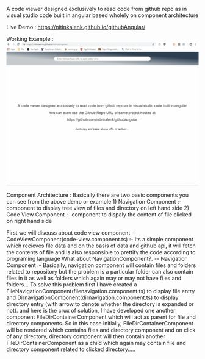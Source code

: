 A code viewer designed exclusively to read code from github repo as in visual studio code built in angular based wholely on component architecture

Live Demo : https://nitinkalenk.github.io/githubAngular/

Working Example : 
![](working.gif)

Component Architecture : 
    Basically there are two basic components you can see from the above demo or example
        1) Navigation Component :- component to display tree view of files and directory on left hand side
        2) Code View Component :- component to dispaly the content of file clicked on right hand side

First we will discuss about code view component
-- CodeViewComponent(code-view.component.ts) :-
        Its a simple component which recieves file data and on the basis of data and github api, it will fetch the contents of file and is also responsible to prettify the code according to programing language
What about NavigationComponent?.
-- Navigation Component :- 
        Basically, navigation component will contain files and folders related to repository but the problem is a particular folder can also contain files in it as well as folders which again may or may not have files and folders...
        To solve this problem first I have created a FileNavigationComponent(filenavigation.component.ts) to display file entry and DirnavigationComponent(dirnavigation.component.ts) to display directory entry (with arrow to denote whether the directory is expanded or not).
        and here is the crux of solution, I have developed one another component FileDirContainerComponent which will act as parent for file and directory components..So in this case initially, FileDirContainerComponent will be rendered which contains files and directory component and on click of any directory, directory component will then contain another FileDirContainerComponent as a child which again may contain file and directory component related to clicked directory.....
        